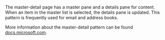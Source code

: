 ﻿The master-detail page has a master pane and a details pane for content. When an item in the master list is selected, the details pane is updated. This pattern is frequently used for email and address books.

More information about the master-detail pattern can be found [docs.microsoft.com](https://docs.microsoft.com/en-us/windows/uwp/controls-and-patterns/master-details).
